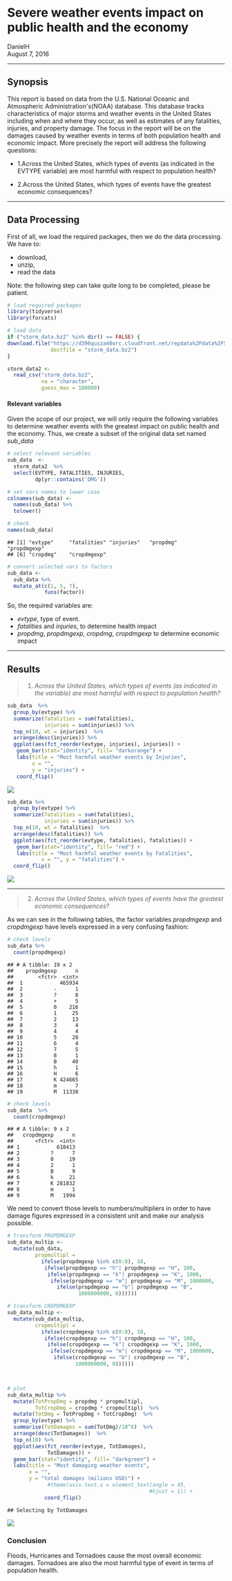 # Severe weather events impact on public health and the economy
DanielH  
August 7, 2016  

---

## Synopsis

This report is based on data from the U.S. National Oceanic and Atmospheric Administration's(NOAA) database. 
This database tracks characteristics of major storms and weather events in the United States including when 
and where they occur, as well as estimates of any fatalities, injuries, and property damage. The focus in the 
report will be on the damages caused by weather events in terms of both population health and economic impact.
More precisely the report will address the following questions:

* 1.Across the United States, which types of events (as indicated in the EVTYPE variable) are most harmful 
with respect to population health?

* 2.Across the United States, which types of events have the greatest economic consequences?


---

## Data Processing

First of all, we load the required packages, then we do the data processing. We have to:

* download,
* unzip,
* read the data 


Note: the following step can take quite long to be completed, please be patient.


```r
# load required packages
library(tidyverse)
library(forcats)

# load data
if ("storm_data.bz2" %in% dir() == FALSE) {
download.file("https://d396qusza40orc.cloudfront.net/repdata%2Fdata%2FStormData.csv.bz2",
              destfile = "storm_data.bz2")
}

storm_data2 <- 
  read_csv("storm_data.bz2",
           na = "character",
           guess_max = 180000)
```

#### Relevant variables

Given the scope of our project, we will only require the following variables to determine weather events with the greatest impact on public health and the economy. Thus, we create a subset of the original data set named _sub_data_


```r
# select relevant variables
sub_data  <- 
  storm_data2  %>%
  select(EVTYPE, FATALITIES, INJURIES, 
         dplyr::contains('DMG'))

# set vars names to lower case
colnames(sub_data) <-
  names(sub_data) %>%
  tolower()

# check
names(sub_data)
```

```
## [1] "evtype"     "fatalities" "injuries"   "propdmg"    "propdmgexp"
## [6] "cropdmg"    "cropdmgexp"
```

```r
# convert selected vars to factors
sub_data <- 
  sub_data %>%
  mutate_at(c(1, 5, 7), 
            funs(factor))
```


So, the required variables are:

* _evtype_, type of event. 
* _fatalities_ and _injuries_, to determine health impact
* _propdmg_, _propdmgexp_, _cropdmg_, _cropdmgexp_ to determine economic impact

---


## Results

>1. _Across the United States, which types of events (as indicated in the variable) are most harmful with respect to population health?_



```r
sub_data  %>%
  group_by(evtype) %>%
  summarize(fatalities = sum(fatalities),
            injuries = sum(injuries)) %>%
  top_n(10, wt = injuries)  %>%
  arrange(desc(injuries)) %>%
  ggplot(aes(fct_reorder(evtype, injuries), injuries)) +
   geom_bar(stat="identity", fill= "darkorange") +
   labs(title = "Most harmful weather events by Injuries",
        x = "",
        y = "injuries") +
   coord_flip()
```

![](Assignment.TWO_files/figure-html/unnamed-chunk-3-1.png)<!-- -->

```r
sub_data %>%
  group_by(evtype) %>%
  summarize(fatalities = sum(fatalities), 
            injuries = sum(injuries)) %>%
  top_n(10, wt = fatalities)  %>%
  arrange(desc(fatalities)) %>%
  ggplot(aes(fct_reorder(evtype, fatalities), fatalities)) +
   geom_bar(stat="identity", fill= "red") +
   labs(title = "Most harmful weather events by Fatalities",
           x = "", y = "fatalities") +
  coord_flip()
```

![](Assignment.TWO_files/figure-html/unnamed-chunk-3-2.png)<!-- -->


---



>2. _Across the United States, which types of events have the greatest economic consequences?_

As we can see in the following tables, the factor variables _propdmgexp_ and _cropdmgexp_ have levels expressed in a very confusing fashion:


```r
# check levels
sub_data %>%
  count(propdmgexp)
```

```
## # A tibble: 19 x 2
##    propdmgexp      n
##        <fctr>  <int>
##  1            465934
##  2          -      1
##  3          ?      8
##  4          +      5
##  5          0    216
##  6          1     25
##  7          2     13
##  8          3      4
##  9          4      4
## 10          5     28
## 11          6      4
## 12          7      5
## 13          8      1
## 14          B     40
## 15          h      1
## 16          H      6
## 17          K 424665
## 18          m      7
## 19          M  11330
```

```r
# check levels
sub_data  %>%
  count(cropdmgexp) 
```

```
## # A tibble: 9 x 2
##   cropdmgexp      n
##       <fctr>  <int>
## 1            618413
## 2          ?      7
## 3          0     19
## 4          2      1
## 5          B      9
## 6          k     21
## 7          K 281832
## 8          m      1
## 9          M   1994
```

We need to convert those levels to numbers/multipliers in order to have damage figures expressed in a consistent unit and make our analysis possible.



```r
# transform PROPDMGEXP
sub_data_multip <- 
  mutate(sub_data, 
         propmultipl =
           ifelse(propdmgexp %in% c(0:8), 10,
            ifelse(propdmgexp == "h"| propdmgexp == "H", 100,
             ifelse(propdmgexp == "k"| propdmgexp == "K", 1000,
              ifelse(propdmgexp == "m"| propdmgexp == "M", 1000000,
                ifelse(propdmgexp == "b"| propdmgexp == "B",
                       1000000000, 0))))))

# transform CROPDMGEXP
sub_data_multip <-
  mutate(sub_data_multip, 
         cropmultipl =
           ifelse(cropdmgexp %in% c(0:8), 10,
            ifelse(cropdmgexp == "h"| cropdmgexp == "H", 100,
             ifelse(cropdmgexp == "k"| cropdmgexp == "K", 1000,
              ifelse(cropdmgexp == "m"| cropdmgexp == "M", 1000000,
               ifelse(cropdmgexp == "b"| cropdmgexp == "B",
                      1000000000, 0))))))



# plot
sub_data_multip %>%
  mutate(TotPropDmg = propdmg * propmultipl,
         TotCropDmg = cropdmg * cropmultipl)  %>%
  mutate(TotDmg = TotPropDmg + TotCropDmg)  %>%
  group_by(evtype) %>%
  summarise(TotDamages = sum(TotDmg)/10^6)  %>%
  arrange(desc(TotDamages))  %>%
  top_n(10) %>%
  ggplot(aes(fct_reorder(evtype, TotDamages),
             TotDamages)) +
  geom_bar(stat="identity", fill= "darkgreen") +
  labs(title = "Most damaging weather events",
       x = "",
       y = "total damages (milions USD)") +
             #theme(axis.text.x = element_text(angle = 45,
                                              #hjust = 1)) +
            coord_flip()
```

```
## Selecting by TotDamages
```

![](Assignment.TWO_files/figure-html/unnamed-chunk-5-1.png)<!-- -->

### Conclusion
  
  Floods, Hurricanes and Tornadoes cause the most overall economic damages. Tornadoes are also the most harmful type of event in terms of population health.
  

